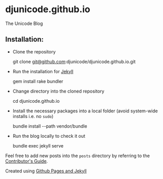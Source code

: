 # djunicode.github.io
The Unicode Blog

## Installation:

* Clone the repository

    git clone git@github.com:djunicode/djunicode.github.io.git

* Run the installation for [Jekyll](https://jekyllrb.com/docs/quickstart)

    gem install rake bundler

* Change directory into the cloned repository

    cd djunicode.github.io

* Install the necessary packages into a local folder (avoid system-wide installs i.e. no `sudo`)

    bundle install --path vendor/bundle

* Run the blog locally to check it out

    bundle exec jekyll serve

Feel free to add new posts into the `posts` directory by referring to the [Contributor's Guide](https://djunicode.github.io/2018-06-07-contributors-guide.markdown).

Created using [Github Pages and Jekyll](https://help.github.com/articles/using-jekyll-as-a-static-site-generator-with-github-pages/)
